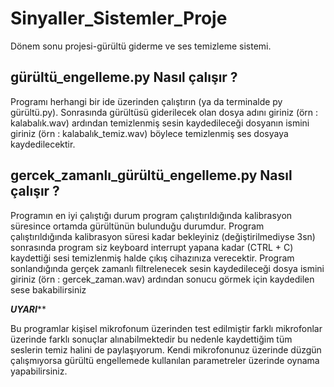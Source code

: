 # Sinyaller_Sistemler_Proje
Dönem sonu projesi-gürültü giderme ve ses temizleme sistemi.

## gürültü_engelleme.py Nasıl çalışır ?

Programı herhangi bir ide üzerinden çalıştırın (ya da terminalde py gürültü.py). Sonrasında gürültüsü giderilecek olan dosya adını giriniz (örn : kalabalık.wav) ardından temizlenmiş sesin kaydedileceği dosyanın ismini giriniz (örn : kalabalık_temiz.wav) böylece temizlenmiş ses dosyaya kaydedilecektir.

## gercek_zamanlı_gürültü_engelleme.py Nasıl çalışır ? 

Programın en iyi çalıştığı durum program çalıştırıldığında kalibrasyon süresince ortamda gürültünün bulunduğu durumdur. Program çalıştırıldığında kalibrasyon süresi kadar bekleyiniz (değiştirilmediyse 3sn) sonrasında program siz keyboard interrupt yapana kadar (CTRL + C) kaydettiği sesi temizlenmiş halde çıkış cihazınıza verecektir. Program sonlandığında gerçek zamanlı filtrelenecek sesin kaydedileceği dosya ismini giriniz (örn : gercek_zaman.wav) ardından sonucu görmek için kaydedilen sese bakabilirsiniz

*******UYARI*********

Bu programlar kişisel mikrofonum üzerinden test edilmiştir farklı mikrofonlar üzerinde farklı sonuçlar alınabilmektedir bu nedenle kaydettiğim tüm seslerin temiz halini de paylaşıyorum. Kendi mikrofonunuz üzerinde düzgün çalışmıyorsa gürültü engellemede kullanılan parametreler üzerinde oynama yapabilirsiniz.
